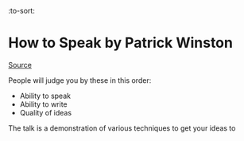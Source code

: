 :to-sort:

# How to Speak by Patrick Winston
[Source](https://www.youtube.com/watch?v=Unzc731iCUY)

People will judge you by these in this order:
- Ability to speak
- Ability to write
- Quality of ideas

The talk is a demonstration of various techniques to get your ideas to
